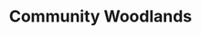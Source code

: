 ---
layout: link
link_url: https://www.communitywoods.org/funding
title: Community Woodlands
source: Community Woodlands
card: 
petal: Thriving Biodiversity
task: 
---
